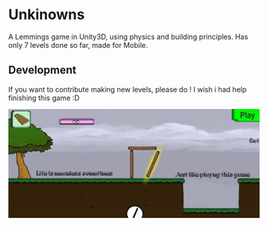 # Unkinowns

A Lemmings game in Unity3D, using physics and building principles. Has only 7 levels done so far, made for Mobile. 

## Development

If you want to contribute making new levels, please do ! I wish i had help finishing this game :D

![Screenshot](Screenshot_1.png "Screenie")
